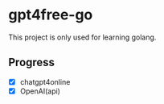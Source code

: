# gpt4free-go
This project is only used for learning golang.

## Progress
- [x] chatgpt4online
- [x] OpenAI(api)
